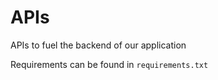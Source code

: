 # APIs

APIs to fuel the backend of our application

Requirements can be found in `requirements.txt`
